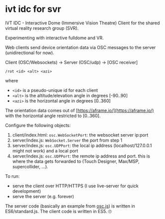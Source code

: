 # ivt idc for svr

IVT IDC - Interactive Dome (Immersive Vision Theatre) Client for the shared virtual reality research group (SVR).

Experimenting with interactive fulldome and VR.

Web clients send device orientation data via OSC messages to the server (unidirectional for now).

Client (OSC/Websockets) ->  Server (OSC/udp) -> [OSC receiver]

`/rot <id> <alt> <azi>`

where
* `<id>` is a pseudo-unique id for each client
* `<alt>` is the altitude/elevation angle in degrees [-90..90]
* `<azi>` is the horizontal angle in degrees [0..360]

The orientation data comes out of [https://aframe.io/](https://aframe.io/) with the horizontal angle restricted to [0..360].

Configure the following objects:

1. client/index.html: `osc.WebSocketPort`: the websocket server ip:port
2. server/index.js: `WebSocket.Server` the port from step 1
3. server/index.js: `osc.UDPPort`: the local ip address (localhost/127.0.0.1 might not work) and a local port
3. server/index.js: `osc.UDPPort`: the remote ip address and port. this is where the data gets forwarded to (Touch Designer, Max/MSP, supercollider, ...).

To run:

* serve the client over HTTP/HTTPS (I use live-server for quick development)
* serve the server (e.g. forever)

The server code (basically an example from [osc.js](https://github.com/colinbdclark/osc.js-examples)) is written in ES6/standard.js. The client code is written in ES5. 🙄
